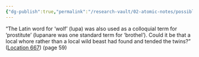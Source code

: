 ```yaml
---
{"dg-publish":true,"permalink":"/research-vault/02-atomic-notes/possible-connection-between-rome-origin-myth-wolf-and-latin-word-for-prostitute/"}
---
```


“The Latin word for ‘wolf’ (lupa) was also used as a colloquial term for ‘prostitute’ (lupanare was one standard term for ‘brothel’). Could it be that a local whore rather than a local wild beast had found and tended the twins?” ([Location 667](https://readwise.io/to_kindle?action=open&asin=B0108U7IHO&location=667)) (page 59)
